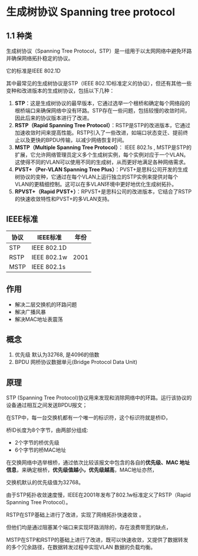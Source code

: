 # 生成树协议 Spanning tree protocol

## 1.1 种类

生成树协议（Spanning Tree Protocol，STP）是一组用于以太网网络中避免环路并确保网络拓扑稳定的协议。

它的标准是IEEE 802.1D

其中最常见的生成树协议是STP（IEEE 802.1D标准定义的协议），但还有其他一些变种和改进版本的生成树协议，包括以下几种：

1. **STP**：这是生成树协议的最早版本，它通过选举一个根桥和确定每个网络段的根桥端口来确保网络中没有环路。STP存在一些问题，包括较慢的收敛时间，因此后来的协议版本进行了改进。
2. **RSTP（Rapid Spanning Tree Protocol）**：RSTP是STP的改进版本，它通过加速收敛时间来提高性能。RSTP引入了一些改进，如端口状态变迁、提前终止以及更快的BPDU传输，以减少网络恢复时间。
3. **MSTP（Multiple Spanning Tree Protocol）**： IEEE 802.1s , MSTP是STP的扩展，它允许网络管理员定义多个生成树实例，每个实例对应于一个VLAN。这使得不同的VLAN可以使用不同的生成树，从而更好地满足各种网络需求。
4. **PVST+（Per-VLAN Spanning Tree Plus）**：PVST+是思科公司开发的生成树协议的变种，它通过在每个VLAN上运行独立的STP实例来提供对每个VLAN的更精细控制。这可以在多VLAN环境中更好地优化生成树拓扑。
5. **RPVST+（Rapid PVST+）**：RPVST+是思科公司的改进版本，它结合了RSTP的快速收敛特性和PVST+的多VLAN支持。

## IEEE标准

| 协议 | IEEE标准    | 年份 |
| ---- | ----------- | ---- |
| STP  | IEEE 802.1D |      |
| RSTP | IEEE 802.1w | 2001 |
| MSTP | IEEE 802.1s |      |

## 作用

- 解决二层交换机的环路问题
- 解决广播风暴
- 解决MAC地址表震荡

## 概念

1. 优先级 默认为32768, 是4096的倍数
2. BPDU 网桥协议数据单元(Bridge Protocol Data Unit)

## 原理

STP (Spanning Tree Protocol)协议用来发现和消除网络中的环路。运行该协议的设备通过相互之间发送BPDU报文；

在STP中，每一台交换机都有一个唯一的标识符，这个标识符就是桥ID，

桥ID长度为8个字节，由两部分组成:

* 2个字节的桥优先级
* 6个字节的桥MAC地址

在交换网络中选举根桥，通过依次比较该报文中包含的各自的**优先级、MAC 地址信息**，来确定根桥，**优先级值越小，优先级越高**，MAC地址亦然，

交换机默认的优先级值为32768。

由于STP拓扑收敛速度慢，IEEE在2001年发布了802.1w标准定义了RSTP（Rapid Spanning Tree Protocol）。

RSTP在STP基础上进行了改进，实现了网络拓扑快速收敛 。

但他们均是通过阻塞某个端口来实现环路消除的，存在浪费带宽的缺点，

MSTP在STP和RSTP的基础上进行了改进，既可以快速收敛，又提供了数据转发的多个冗余路径，在数据转发过程中实现VLAN 数据的负载均衡。
